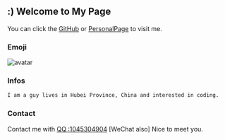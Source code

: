 ## :) Welcome to My Page 

You can click the [GitHub](https://github.com/yin89/) or [PersonalPage](https://tamade.top) to visit me.

### Emoji

![avatar](https://i.ibb.co/yRyCX7L/5540e3f50d87832b.gif)

### Infos

```markdown
I am a guy lives in Hubei Province, China and interested in coding.
```

### Contact


Contact me with [QQ :1045304904](http://wpa.qq.com/msgrd?v=3&uin=1045304904&site=qq&menu=yes) [WeChat also]
Nice to meet you.


